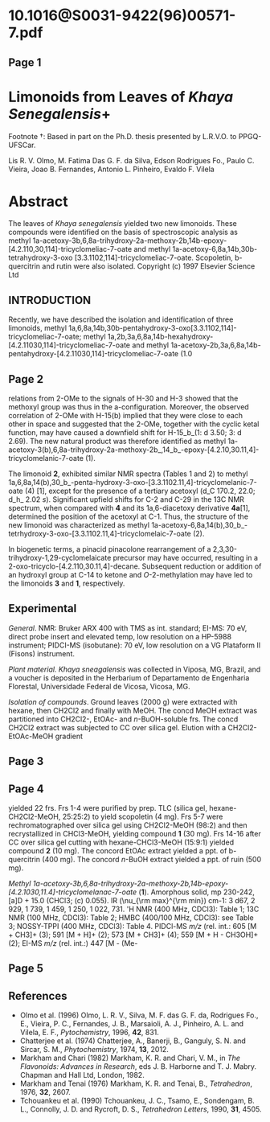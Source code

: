 # 10.1016@S0031-9422(96)00571-7.pdf

## Page 1



# Limonoids from Leaves of _Khaya Senegalensis_+
Footnote †: Based in part on the Ph.D. thesis presented by L.R.V.O. to PPGQ-UFSCar.

Lis R. V. Olmo, M. Fatima Das G. F. da Silva, Edson Rodrigues Fo., Paulo C. Vieira, Joao B. Fernandes, Antonio L. Pinheiro, Evaldo F. Vilela

# Abstract

The leaves of _Khaya senegalensis_ yielded two new limonoids. These compounds were identified on the basis of spectroscopic analysis as methyl 1a-acetoxy-3b,6,8a-trihydroxy-2a-methoxy-2b,14b-epoxy-[4.2.110,30,114]-tricyclomeliac-7-oate and methyl 1a-acetoxy-6,8a,14b,30b-tetrahydroxy-3-oxo [3.3.1102,114]-tricyclomeliac-7-oate. Scopoletin, b-quercitrin and rutin were also isolated. Copyright (c) 1997 Elsevier Science Ltd

## INTRODUCTION

Recently, we have described the isolation and identification of three limonoids, methyl 1a,6,8a,14b,30b-pentahydroxy-3-oxo[3.3.1102,114]-tricyclomeliac-7-oate; methyl 1a,2b,3a,6,8a,14b-hexahydroxy-[4.2.11030,114]-tricyclomeliac-7-oate and methyl 1a-acetoxy-2b,3a,6,8a,14b-pentahydroxy-[4.2.11030,114]-tricyclomeliac-7-oate (1.0

## Page 2

relations from 2-OMe to the signals of H-30 and H-3 showed that the methoxyl group was thus in the a-configuration. Moreover, the observed correlation of 2-OMe with H-15\(b\) implied that they were close to each other in space and suggested that the 2-OMe, together with the cyclic ketal function, may have caused a downfield shift for H-15_b_(1: d 3.50; 3: d 2.69). The new natural product was therefore identified as methyl 1a-acetoxy-3\(b\),6,8a-trihydroxy-2a-methoxy-2b_,14_b_-epoxy-[4.2.10,30.11,4]-tricyclomelanic-7-oate (1).

The limonoid **2**, exhibited similar NMR spectra (Tables 1 and 2) to methyl 1a,6,8a,14\(b\),30_b_-penta-hydroxy-3-oxo-[3.3.1102.11,4]-tricyclomelanic-7-oate (4) [1], except for the presence of a tertiary acetoxyl (d_C 170.2, 22.0; d_h_ 2.02 _s_). Significant upfield shifts for C-2 and C-29 in the 13C NMR spectrum, when compared with **4** and its 1a,6-diacetoxy derivative **4a**[1], determined the position of the acetoxyl at C-1. Thus, the structure of the new limonoid was characterized as methyl 1a-acetoxy-6,8a,14\(b\),30_b_-tetrhydroxy-3-oxo-[3.3.1102.11,4]-tricyclomelaic-7-oate (2).

In biogenetic terms, a pinacid pinacolone rearrangement of a 2,3,30-trihydroxy-1,29-cyclomelaicate precursor may have occurred, resulting in a 2-oxo-tricyclo-[4.2.110,30.11,4]-decane. Subsequent reduction or addition of an hydroxyl group at C-14 to ketone and _O_-2-methylation may have led to the limonoids **3** and **1**, respectively.

## Experimental

_General_. NMR: Bruker ARX 400 with TMS as int. standard; EI-MS: 70 eV, direct probe insert and elevated temp, low resolution on a HP-5988 instrument; PIDCI-MS (isobutane): 70 eV, low resolution on a VG Plataform II (Fisons) instrument.

_Plant material. Khaya sneagalensis_ was collected in Viposa, MG, Brazil, and a voucher is deposited in the Herbarium of Departamento de Engenharia Florestal, Universidade Federal de Vicosa, Vicosa, MG.

_Isolation of compounds_. Ground leaves (2000 g) were extracted with hexane, then CH2Cl2 and finally with MeOH. The concd MeOH extract was partitioned into CH2Cl2-, EtOAc- and _n_-BuOH-soluble frs. The concd CH2Cl2 extract was subjected to CC over silica gel. Elution with a CH2Cl2-EtOAc-MeOH gradient 

## Page 3



## Page 4

yielded 22 frs. Frs 1-4 were purified by prep. TLC (silica gel, hexane-CH2Cl2-MeOH, 25:25:2) to yield scopoletin (4 mg). Frs 5-7 were rechromatographed over silica gel using CH2Cl2-MeOH (98:2) and then recrystallized in CHCl3-MeOH, yielding compound **1** (30 mg). Frs 14-16 after CC over silica gel cutting with hexane-CHCl3-MeOH (15:9:1) yielded compound **2** (10 mg). The concord EtOAc extract yielded a ppt. of b-quercitrin (400 mg). The concord _n_-BuOH extract yielded a ppt. of ruin (500 mg).

_Methyl 1a-acetoxy-3b,6,8a-trihydroxy-2a-methoxy-2b,14b-epoxy-[4.2.1030,11.4]-tricyclomelanac-7-oate_ (**1**). Amorphous solid, mp 230-242, [a]D + 15.0 (CHCl3; \(c\) 0.055). IR \(\nu_{\rm max}^{\rm min}\) cm-1: 3 d67, 2 929, 1 739, 1 459, 1 250, 1 022, 731. 'H NMR (400 MHz, CDCl3): Table 1; 13C NMR (100 MHz, CDCl3): Table 2; HMBC (400/100 MHz, CDCl3): see Table 3; NOSSY-TPPI (400 MHz, CDCl3): Table 4. PIDCl-MS _m/z_ (rel. int.: 605 [M + CH3]+ (3); 591 [M + H]+ (2); 573 [M + CH3]+ (4); 559 [M + H - CH3OH]+ (2); EI-MS _m/z_ (rel. int.:) 447 [M - (Me-

## Page 5



## References

* Olmo et al. (1996) Olmo, L. R. V., Silva, M. F. das G. F. da, Rodrigues Fo., E., Vieira, P. C., Fernandes, J. B., Marsaioli, A. J., Pinheiro, A. L. and Vilela, E. F., _Pytochemistry_, 1996, **42**, 831.
* Chatterjee et al. (1974) Chatterjee, A., Banerji, B., Ganguly, S. N. and Sircar, S. M., _Phytochemistry_, 1974, **13**, 2012.
* Markham and Chari (1982) Markham, K. R. and Chari, V. M., in _The Flavonoids: Advances in Research_, eds J. B. Harborne and T. J. Mabry. Chapman and Hall Ltd, London, 1982.
* Markham and Tenai (1976) Markham, K. R. and Tenai, B., _Tetrahedron_, 1976, **32**, 2607.
* Tchouankeu et al. (1990) Tchouankeu, J. C., Tsamo, E., Sondengam, B. L., Connolly, J. D. and Rycroft, D. S., _Tetrahedron Letters_, 1990, **31**, 4505.



